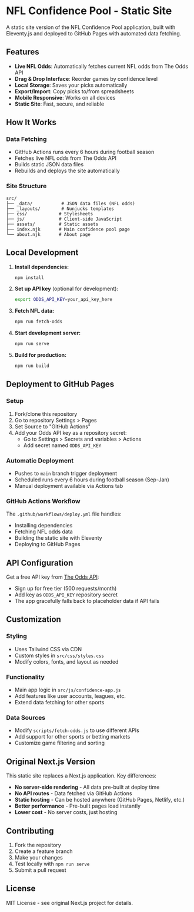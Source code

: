# NFL Confidence Pool - Static Site

A static site version of the NFL Confidence Pool application, built with Eleventy.js and deployed to GitHub Pages with automated data fetching.

## Features

- **Live NFL Odds**: Automatically fetches current NFL odds from The Odds API
- **Drag & Drop Interface**: Reorder games by confidence level
- **Local Storage**: Saves your picks automatically
- **Export/Import**: Copy picks to/from spreadsheets
- **Mobile Responsive**: Works on all devices
- **Static Site**: Fast, secure, and reliable

## How It Works

### Data Fetching

- GitHub Actions runs every 6 hours during football season
- Fetches live NFL odds from The Odds API
- Builds static JSON data files
- Rebuilds and deploys the site automatically

### Site Structure

```
src/
├── _data/           # JSON data files (NFL odds)
├── _layouts/        # Nunjucks templates
├── css/            # Stylesheets
├── js/             # Client-side JavaScript
├── assets/         # Static assets
├── index.njk       # Main confidence pool page
└── about.njk       # About page
```

## Local Development

1. **Install dependencies:**

   ```bash
   npm install
   ```

2. **Set up API key** (optional for development):

   ```bash
   export ODDS_API_KEY=your_api_key_here
   ```

3. **Fetch NFL data:**

   ```bash
   npm run fetch-odds
   ```

4. **Start development server:**

   ```bash
   npm run serve
   ```

5. **Build for production:**
   ```bash
   npm run build
   ```

## Deployment to GitHub Pages

### Setup

1. Fork/clone this repository
2. Go to repository Settings > Pages
3. Set Source to "GitHub Actions"
4. Add your Odds API key as a repository secret:
   - Go to Settings > Secrets and variables > Actions
   - Add secret named `ODDS_API_KEY`

### Automatic Deployment

- Pushes to `main` branch trigger deployment
- Scheduled runs every 6 hours during football season (Sep-Jan)
- Manual deployment available via Actions tab

### GitHub Actions Workflow

The `.github/workflows/deploy.yml` file handles:

- Installing dependencies
- Fetching NFL odds data
- Building the static site with Eleventy
- Deploying to GitHub Pages

## API Configuration

Get a free API key from [The Odds API](https://the-odds-api.com):

- Sign up for free tier (500 requests/month)
- Add key as `ODDS_API_KEY` repository secret
- The app gracefully falls back to placeholder data if API fails

## Customization

### Styling

- Uses Tailwind CSS via CDN
- Custom styles in `src/css/styles.css`
- Modify colors, fonts, and layout as needed

### Functionality

- Main app logic in `src/js/confidence-app.js`
- Add features like user accounts, leagues, etc.
- Extend data fetching for other sports

### Data Sources

- Modify `scripts/fetch-odds.js` to use different APIs
- Add support for other sports or betting markets
- Customize game filtering and sorting

## Original Next.js Version

This static site replaces a Next.js application. Key differences:

- **No server-side rendering** - All data pre-built at deploy time
- **No API routes** - Data fetched via GitHub Actions
- **Static hosting** - Can be hosted anywhere (GitHub Pages, Netlify, etc.)
- **Better performance** - Pre-built pages load instantly
- **Lower cost** - No server costs, just hosting

## Contributing

1. Fork the repository
2. Create a feature branch
3. Make your changes
4. Test locally with `npm run serve`
5. Submit a pull request

## License

MIT License - see original Next.js project for details.
